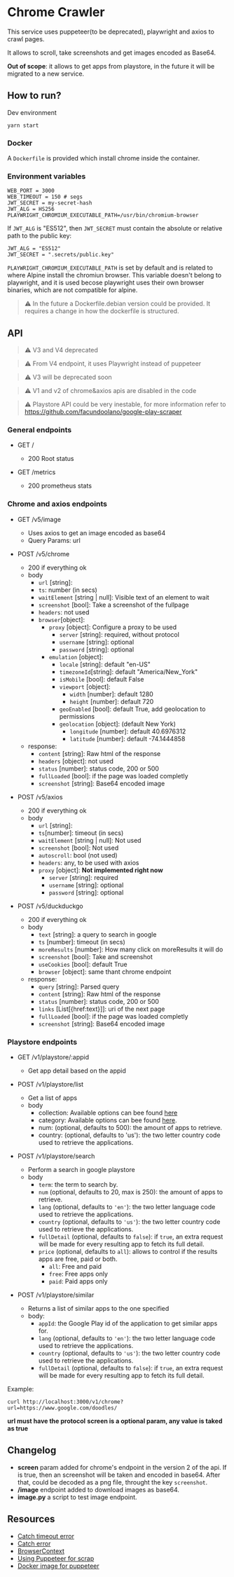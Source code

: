# Chrome Crawler

This service uses puppeteer(to be deprecated), playwright and axios to crawl pages.

It allows to scroll, take screenshots and get images encoded as Base64.

**Out of scope**: it allows to get apps from playstore, in the future it will be migrated to a new service. 

## How to run?

Dev environment

```
yarn start
```
### Docker

A `Dockerfile` is provided which install chrome inside the container. 

### Environment variables

```
WEB_PORT = 3000
WEB_TIMEOUT = 150 # segs
JWT_SECRET = my-secret-hash
JWT_ALG = HS256
PLAYWRIGHT_CHROMIUM_EXECUTABLE_PATH=/usr/bin/chromium-browser
```

If `JWT_ALG` is "ES512", then `JWT_SECRET` must contain the absolute or relative path to the public key:

```
JWT_ALG = "ES512"
JWT_SECRET = ".secrets/public.key"
```

`PLAYWRIGHT_CHROMIUM_EXECUTABLE_PATH` is set by default and is related to where Alpine install the chromiun browser. 
This variable doesn't belong to playwright, and it is used becose playwright uses their own browser binaries, which are not compatible for alpine. 

> ⚠️ In the future a Dockerfile.debian version could be provided. It requires a change in how the dockerfile is structured.

## API

> ⚠️ V3 and V4 deprecated

> ⚠️ From V4 endpoint, it uses Playwright instead of puppeteer

> ⚠️ V3 will be deprecated soon 

> ⚠️ V1 and v2 of chrome&axios apis are disabled in the code

> ⚠️ Playstore API could be very inestable, for more information refer to
> https://github.com/facundoolano/google-play-scraper

### General endpoints

- GET /
  - 200 Root status

- GET /metrics
  - 200 prometheus stats

### Chrome and axios endpoints


- GET /v5/image
  - Uses axios to get an image encoded as base64
  - Query Params: url

- POST /v5/chrome
  - 200 if everything ok
  - body
    - `url` [string]: 
    - `ts`: number (in secs)
    - `waitElement` [string | null]: Visible text of an element to wait
    - `screenshot` [bool]:  Take a screenshot of the fullpage
    - `headers`: not used
    - `browser`[object]: 
      - `proxy` [object]: Configure a proxy to be used
        - `server` [string]: required, without protocol
        - `username` [string]: optional
        - `password` [string]: optional
      - `emulation` [object]: 
        - `locale` [string]: default "en-US"
        - `timezoneId`[string]: default "America/New_York"
        - `isMobile` [bool]: default False
        - `viewport` [object]: 
          - `width` [number]: default 1280
          - `height` [number]: default 720
        - `geoEnabled` [bool]: default True, add geolocation to permissions
        - `geolocation` [object]: (default New York)
          - `longitude` [number]: default 40.6976312 
          - `latitude` [number]: default -74.1444858
  - response:
    - `content` [string]: Raw html of the response
    - `headers` [object]: not used
    - `status` [number]: status code, 200 or 500
    - `fullLoaded` [bool]: if the page was loaded completly
    - `screenshot` [string]: Base64 encoded image

- POST /v5/axios
  - 200 if everything ok
  - body
    - `url` [string]: 
    - `ts`[number]: timeout (in secs)
    - `waitElement` [string | null]: Not used
    - `screenshot` [bool]:  Not used
    - `autoscroll`: bool (not used)
    - `headers`: any, to be used with axios
    - `proxy` [object]: **Not implemented right now**
      - `server` [string]: required
      - `username` [string]: optional
      - `password` [string]: optional

- POST /v5/duckduckgo
  - 200 if everything ok
  - body
    - `text` [string]: a query to search in google
    - `ts` [number]: timeout (in secs)
    - `moreResults` [number]: How many click on moreResults it will do
    - `screenshot` [bool]:  Take and screenshot
    - `useCookies` [bool]: default True
    - `browser` [object]: same thant chrome endpoint
  - response:
    - `query` [string]: Parsed query 
    - `content` [string]: Raw html of the response
    - `status` [number]: status code, 200 or 500
    - `links` [List[{href:text}]]: uri of the next page
    - `fullLoaded` [bool]: if the page was loaded completly
    - `screenshot` [string]: Base64 encoded image


### Playstore endpoints

- GET /v1/playstore/:appid 
  - Get app detail based on the appid

- POST /v1/playstore/list
  - Get a list of apps
  - body
    - collection: Available options can bee found [here](https://github.com/facundoolano/google-play-scraper/blob/dev/lib/constants.js#L58)
    - category: Available options can bee found [here](https://github.com/facundoolano/google-play-scraper/blob/dev/lib/constants.js#L3).
    - num:  (optional, defaults to 500): the amount of apps to retrieve.
    - country:  (optional, defaults to 'us'): the two letter country code used to retrieve the applications.
  
- POST /v1/playstore/search
  - Perform a search in google playstore
  - body
    * `term`: the term to search by.
    * `num` (optional, defaults to 20, max is 250): the amount of apps to retrieve.
    * `lang` (optional, defaults to `'en'`): the two letter language code used to retrieve the applications.
    * `country` (optional, defaults to `'us'`): the two letter country code used to retrieve the applications.
    * `fullDetail` (optional, defaults to `false`): if `true`, an extra request will be made for every resulting app to fetch its full detail.
    * `price` (optional, defaults to `all`): allows to control if the results apps are free, paid or both.
        * `all`: Free and paid
        * `free`: Free apps only
        * `paid`: Paid apps only

- POST /v1/playstore/similar
  - Returns a list of similar apps to the one specified
  - body:
    * `appId`: the Google Play id of the application to get similar apps for.
    * `lang` (optional, defaults to `'en'`): the two letter language code used to retrieve the applications.
    * `country` (optional, defaults to `'us'`): the two letter country code used to retrieve the applications.
    * `fullDetail` (optional, defaults to `false`): if `true`, an extra request will be made for every resulting app to fetch its full detail.

  
Example:

```
curl http://localhost:3000/v1/chrome?url=https://www.google.com/doodles/

```

**url must have the protocol**
**screen is a optional param, any value  is taked as true**


## Changelog
- **screen** param added for chrome's endpoint in the version 2 of the api. If is true, then an screenshot will be taken and encoded in base64. After that, could be decoded as a png file, throught the key `screenshot`. 
- **/image** endpoint added to download images as base64.
- **image.py** a script to test image endpoint.

## Resources

- [Catch timeout error](https://github.com/puppeteer/puppeteer/issues/2574)
- [Catch error](https://stackoverflow.com/questions/52716109/puppeteer-page-waitfornavigation-timeout-error-handling)
- [BrowserContext](https://pptr.dev/#?product=Puppeteer&version=v8.0.0&show=api-event-targetdestroyed-1)
- [Using Puppeteer for scrap](https://medium.com/@e_mad_ehsan/getting-started-with-puppeteer-and-chrome-headless-for-web-scrapping-6bf5979dee3e)
- [Docker image for puppeteer](https://github.com/browserless/chrome)
```
